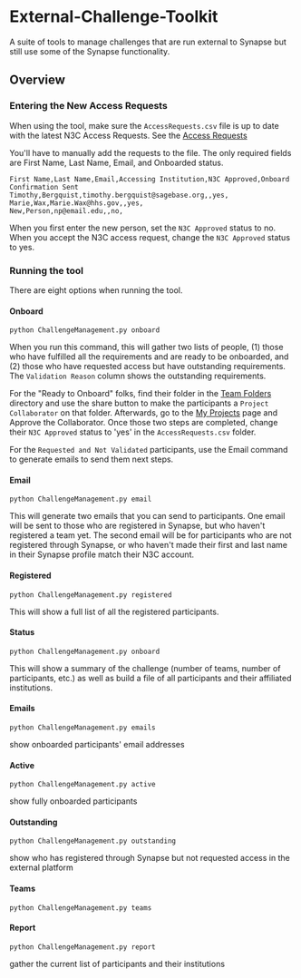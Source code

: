 # External-Challenge-Toolkit
A suite of tools to manage challenges that are run external to Synapse but still use some of the Synapse functionality.

## Overview


### Entering the New Access Requests
When using the tool, make sure the `AccessRequests.csv` file is up to date with the latest N3C Access Requests. See the [Access Requests](https://unite.nih.gov/workspace/module/view/latest/ri.workshop.main.module.26e17ad9-728d-4f54-bd72-578d9156e6b6)

You'll have to manually add the requests to the file. The only required fields are First Name, Last Name, Email, and Onboarded status.
```
First Name,Last Name,Email,Accessing Institution,N3C Approved,Onboard Confirmation Sent
Timothy,Bergquist,timothy.bergquist@sagebase.org,,yes,
Marie,Wax,Marie.Wax@hhs.gov,,yes,
New,Person,np@email.edu,,no,
```
When you first enter the new person, set the `N3C Approved` status to no. When you accept the N3C access request, change the `N3C Approved` status to yes.

### Running the tool
There are eight options when running the tool.

#### Onboard
```
python ChallengeManagement.py onboard
```
When you run this command, this will gather two lists of people, (1) those who have fulfilled all the requirements and are ready to be onboarded, and (2) those who have requested access but have outstanding requirements. The `Validation Reason` column shows the outstanding requirements.

For the "Ready to Onboard" folks, find their folder in the [Team Folders](https://unite.nih.gov/workspace/compass/view/ri.compass.main.folder.4980fcc4-674f-46df-9d32-f93548d38af3) directory and use the share button to make the participants a `Project Collaborator` on that folder. Afterwards, go to the [My Projects](https://unite.nih.gov/workspace/module/view/latest/ri.workshop.main.module.26e17ad9-728d-4f54-bd72-578d9156e6b6) page and Approve the Collaborator. Once those two steps are completed, change their `N3C Approved` status to 'yes' in the `AccessRequests.csv` folder.

For the `Requested and Not Validated` participants, use the Email command to generate emails to send them next steps.

#### Email
```
python ChallengeManagement.py email
```
This will generate two emails that you can send to participants. One email will be sent to those who are registered in Synapse, but who haven't registered a team yet. The second email will be for participants who are not registered through Synapse, or who haven't made their first and last name in their Synapse profile match their N3C account.

#### Registered
```
python ChallengeManagement.py registered
```
This will show a full list of all the registered participants.

#### Status
```
python ChallengeManagement.py onboard
```
This will show a summary of the challenge (number of teams, number of participants, etc.) as well as build a file of all participants and their affiliated institutions.

#### Emails
```
python ChallengeManagement.py emails
```
show onboarded participants' email addresses

#### Active
```
python ChallengeManagement.py active
```
show fully onboarded participants

#### Outstanding
```
python ChallengeManagement.py outstanding
```
show who has registered through Synapse but not requested access in the external platform

#### Teams
```
python ChallengeManagement.py teams
```

#### Report
```
python ChallengeManagement.py report
```
gather the current list of participants and their institutions